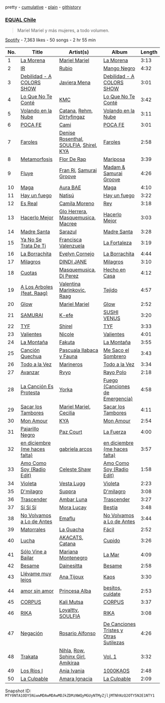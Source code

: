 pretty - [cumulative](/playlists/cumulative/37i9dQZF1DXaXeq4HFmqQR.md) - [plain](/playlists/plain/37i9dQZF1DXaXeq4HFmqQR) - [githistory](https://github.githistory.xyz/mackorone/spotify-playlist-archive/blob/main/playlists/plain/37i9dQZF1DXaXeq4HFmqQR)

### [EQUAL Chile](https://open.spotify.com/playlist/37i9dQZF1DXaXeq4HFmqQR)

> Mariel Mariel y más mujeres, a todo volumen.

[Spotify](https://open.spotify.com/user/spotify) - 7,363 likes - 50 songs - 2 hr 55 min

| No. | Title | Artist(s) | Album | Length |
|---|---|---|---|---|
| 1 | [La Morena](https://open.spotify.com/track/5yGsnApNZji7tedwFr70f2) | [Mariel Mariel](https://open.spotify.com/artist/5MbC0GPijb60evRCEQLJAz) | [La Morena](https://open.spotify.com/album/6DAhQlyt2I8twILzPoGgin) | 3:13 |
| 2 | [IR](https://open.spotify.com/track/1Fcx2n42iUhBad9kxj7g3m) | [Rubio](https://open.spotify.com/artist/79YjWaAoD88XGLETIsnnQV) | [Mango Negro](https://open.spotify.com/album/2h6a8lF0snB00Jj1JsezRF) | 4:32 |
| 3 | [Debilidad \- A COLORS SHOW](https://open.spotify.com/track/5IuS9B0r9XW3safNUm63TY) | [Javiera Mena](https://open.spotify.com/artist/6c0qylj1D1gqcUUN2P8Ofp) | [Debilidad \- A COLORS SHOW](https://open.spotify.com/album/2EOGCUQUSwrhUBd9O04I50) | 3:01 |
| 4 | [Lo Que No Te Conté](https://open.spotify.com/track/3Z452bjBcSY5lVXxlCCwSf) | [KMC](https://open.spotify.com/artist/6XRepE59HrVuIQgfWXdBJ4) | [Lo Que No Te Conté](https://open.spotify.com/album/6g5cG2wmNh2HPAW4oJXgS7) | 3:42 |
| 5 | [Volando en la Nube](https://open.spotify.com/track/77DqKtrU37Ozl58YtbP5Cm) | [Catana](https://open.spotify.com/artist/5M93gtdh8dIv85CDYnuP90), [Rehm](https://open.spotify.com/artist/3Gr8dpsjFSfA91T7z4FYXA), [Dirtyfingaz](https://open.spotify.com/artist/0hfxyYB8cJfwjMWGQZUBna) | [Volando en la Nube](https://open.spotify.com/album/4dZASYr5M9LGz4vH73AqFQ) | 3:11 |
| 6 | [POCA FE](https://open.spotify.com/track/122xkWF4LRrAIZPzZEogy9) | [Cami](https://open.spotify.com/artist/3VCrybIJKH7UurbDcZbMmn) | [POCA FE](https://open.spotify.com/album/5fdkUi9K20VRbdYLdfJJEn) | 3:01 |
| 7 | [Faroles](https://open.spotify.com/track/4eh4Et24YVZ97mCumJe0IK) | [Denise Rosenthal](https://open.spotify.com/artist/73SBwOgH6mrS09OyFHdR62), [SOULFIA](https://open.spotify.com/artist/1Q9Sx5tOmwems0qwLJZ5Cy), [Shirel](https://open.spotify.com/artist/5fNV5ubt46GqUpyP7Mh4Ln), [KYA](https://open.spotify.com/artist/1D1DNu1iQq7j7hFOlJZJyP) | [Faroles](https://open.spotify.com/album/6E2eSxShTgMRZi3WKjJev0) | 2:58 |
| 8 | [Metamorfosis](https://open.spotify.com/track/0y2vVySBNrUWVtR88f15Bv) | [Flor De Rap](https://open.spotify.com/artist/3ZIZqvSbTL7mIEyXmbbXs7) | [Mariposa](https://open.spotify.com/album/0SOd8PQSePV5ryAWE9vM9X) | 3:39 |
| 9 | [Fluye](https://open.spotify.com/track/0XITZlFiyOXFwJBCdAprq9) | [Fran Ri](https://open.spotify.com/artist/2XOpsJ8j0Bk6hwQkaLxL5N), [Samurai Groove](https://open.spotify.com/artist/3bKAklbbnUMKPT54WfK7zL) | [Madam & Samurai Groove](https://open.spotify.com/album/0uSyIybJLG1eW80f6Y28u0) | 4:26 |
| 10 | [Maga](https://open.spotify.com/track/1KnfnR7IkQR7NGNIVkrKNJ) | [Aura BAE](https://open.spotify.com/artist/7jIywNxfjSZ2Dxm6OOzQPF) | [Maga](https://open.spotify.com/album/3EeeKJ5ABsZiWQC2iwytUs) | 4:10 |
| 11 | [Hay un fuego](https://open.spotify.com/track/5ihkE5kMVm3hKSE1KLbNeF) | [Natisú](https://open.spotify.com/artist/7BzSI3dTllADHzoJ2crQov) | [Hay un fuego](https://open.spotify.com/album/63ZcAWqpRxNFHsFfxyE67V) | 3:22 |
| 12 | [Es Real](https://open.spotify.com/track/2quprEv6PT67S5vUxuTJPH) | [Camila Moreno](https://open.spotify.com/artist/0SJy1J0FgP21lbvGBMKT8H) | [Rey](https://open.spotify.com/album/5jU98FSu18DrwrXBCkGJpN) | 3:18 |
| 13 | [Hacerlo Mejor](https://open.spotify.com/track/5iynCs4hZitCbgHuW53yX5) | [Glo Herrera](https://open.spotify.com/artist/01Tt4JZxiEUvzPnOBNEG57), [Masquemusica](https://open.spotify.com/artist/38WvNBHvqwUXnwkWIioPxo), [Macree](https://open.spotify.com/artist/2ug0FuyOBDhxMovvNYBXGg) | [Hacerlo Mejor](https://open.spotify.com/album/6fdXfuTQQrBnpNTz8pXiJk) | 3:03 |
| 14 | [Madre Santa](https://open.spotify.com/track/0X7sHKrJQzOUpnYXCM7vv8) | [Sarazul](https://open.spotify.com/artist/3IUEajBsE3ojR2AY0uYMK0) | [Madre Santa](https://open.spotify.com/album/6quvoCZrrQZ5UMOI8a708G) | 3:28 |
| 15 | [Ya No Se Trata De Ti](https://open.spotify.com/track/4Qk19LdSLuuEDjzR8j2gcV) | [Francisca Valenzuela](https://open.spotify.com/artist/2piHiUbXwUNNIvYyIOIUKt) | [La Fortaleza](https://open.spotify.com/album/73V6n1hTD93z5VVOm8eRb9) | 3:19 |
| 16 | [La Borrachita](https://open.spotify.com/track/0awyKTUeybPTxBKX7Hgaux) | [Evelyn Cornejo](https://open.spotify.com/artist/3wV40S9AyTLTE2b0Tp0Yo6) | [La Borrachita](https://open.spotify.com/album/62mmr6AHfNCSAgnD8t1O4I) | 4:44 |
| 17 | [Milagros](https://open.spotify.com/track/2TBePNbBTf5wbDI7Rebmp8) | [DINDI JANE](https://open.spotify.com/artist/3NtqMR9pkptsO9mRHUmYDJ) | [Milagros](https://open.spotify.com/album/0kPuuj3n0l0Wi2Sg1Gj5H1) | 3:10 |
| 18 | [Cuotas](https://open.spotify.com/track/7pRYt9hsBvUjdiWFGKigld) | [Masquemusica](https://open.spotify.com/artist/38WvNBHvqwUXnwkWIioPxo), [Dj Perez](https://open.spotify.com/artist/4pYx5PDavOZqKec3vIX9Xr) | [Hecho en Casa](https://open.spotify.com/album/3p2eoHbgQS5XRCxUPWLfs1) | 4:12 |
| 19 | [A Los Arboles \(feat\. Raag\)](https://open.spotify.com/track/2osY6sjuuMa3UYWWG2naiu) | [Valentina Marinkovic](https://open.spotify.com/artist/0XGcjQMRjxUa3QQxmxa4el), [Raag](https://open.spotify.com/artist/17TlDRAcjM6AW38ayDz5eF) | [Tejido](https://open.spotify.com/album/0DYNKGYbgS5EcX2sftjVgg) | 4:57 |
| 20 | [Glow](https://open.spotify.com/track/7aBBgp02riVpxAXNgCGxTe) | [Mariel Mariel](https://open.spotify.com/artist/5MbC0GPijb60evRCEQLJAz) | [Glow](https://open.spotify.com/album/7kaTJzOTrDdvmQehCNHHRf) | 2:52 |
| 21 | [SAMURAI](https://open.spotify.com/track/619Z3dym1A8DCe2Nj6I0Vg) | [K\-efe](https://open.spotify.com/artist/5OPzvMUdNgeRfnbJyUi0Yq) | [SUSHI VENUS](https://open.spotify.com/album/5cCfwccagn5RTyUfaUHn18) | 3:20 |
| 22 | [TYF](https://open.spotify.com/track/5SCwhJYHypju5RCI7zgVk2) | [Shirel](https://open.spotify.com/artist/5fNV5ubt46GqUpyP7Mh4Ln) | [TYF](https://open.spotify.com/album/1Z3VaI95Uej1kjjtaKFamW) | 3:33 |
| 23 | [Valientes](https://open.spotify.com/track/25PChx1yPUT0BNmNyuxMsh) | [Nicole](https://open.spotify.com/artist/3iIMN6aYzb6coyCECxkHaS) | [Valientes](https://open.spotify.com/album/1K2HuoKRr6EcSECJ6pX66Z) | 4:01 |
| 24 | [La Montaña](https://open.spotify.com/track/580JHhlEFykGzMxEMepXW8) | [Fakuta](https://open.spotify.com/artist/5qW2pOdPhEkkBlsUjcGdhD) | [La Montaña](https://open.spotify.com/album/0t3VjLfrjhOCj5IHHe6dIL) | 3:55 |
| 25 | [Canción Quechua](https://open.spotify.com/track/2uCeJT4Aq0K9RKdtj4ItOq) | [Pascuala Ilabaca y Fauna](https://open.spotify.com/artist/6nf17XGXCx2PSgkhPYjSIA) | [Me Saco el Sombrero](https://open.spotify.com/album/1qd2BkN3l0X8wIST6RwvTd) | 3:43 |
| 26 | [Todo a la Vez](https://open.spotify.com/track/0KnCoTufyJ7yT42edb0zpW) | [Marineros](https://open.spotify.com/artist/6EwwcDTg6CKzsuWq7Xbd7D) | [Todo a la Vez](https://open.spotify.com/album/1vxYvCBlmcrJLiisevXxqu) | 3:34 |
| 27 | [Avanzar](https://open.spotify.com/track/1tNc9ssh0OGFWihUzm8Oew) | [Rvyo](https://open.spotify.com/artist/6eo5LO5tYMMvvKa6iLoY2n) | [Rayo Polo](https://open.spotify.com/album/2RIoUDe3Q75FhFtL2hGdb2) | 2:18 |
| 28 | [La Canción Es Protesta](https://open.spotify.com/track/4SwobFMtZrCVdcBE4PNBoy) | [Yorka](https://open.spotify.com/artist/71bG6LIwKMYALxV8WuIezn) | [Fuego \(Canciones de Emergencia\)](https://open.spotify.com/album/41S8vaZ1x2DS1T1U9fH3ZR) | 4:58 |
| 29 | [Sacar los Tambores](https://open.spotify.com/track/6uynlDSuG1AkUduWlSezty) | [Mariel Mariel](https://open.spotify.com/artist/5MbC0GPijb60evRCEQLJAz), [Cecilia](https://open.spotify.com/artist/2ZpDiEqNga1615zJFzAHgc) | [Sacar los Tambores](https://open.spotify.com/album/2QWPrJWL4nVxwc7WsEosb3) | 4:11 |
| 30 | [Mon Amour](https://open.spotify.com/track/2mzvkKpEMFYTfLJeXVH0Ua) | [KYA](https://open.spotify.com/artist/1D1DNu1iQq7j7hFOlJZJyP) | [Mon Amour](https://open.spotify.com/album/0qDwe9X4mjDhLqakQczewu) | 2:54 |
| 31 | [Pajarillo Negro](https://open.spotify.com/track/4DMhBxXwHcaY8C0Bv8PwFc) | [Paz Court](https://open.spotify.com/artist/4iYtGmJwcET4ym55GMp4Zm) | [La Fuerza](https://open.spotify.com/album/4qMSZDyLdEJtoL19qzG4ld) | 4:00 |
| 32 | [en diciembre \(me haces falta\)](https://open.spotify.com/track/7DsWOPVbzP11T1BIHKpEUu) | [gabriela arcos](https://open.spotify.com/artist/3SdRPRuSNLp9lj06iZuQlx) | [en diciembre \(me haces falta\)](https://open.spotify.com/album/7abFKmEFbW6T6qNuRBiZjK) | 3:57 |
| 33 | [Amo Como Soy \(Radio Edit\)](https://open.spotify.com/track/2FRphNG0h5BAwgeTAlPJka) | [Celeste Shaw](https://open.spotify.com/artist/6rqnfwOhPniuJF1OxvMdYj) | [Amo Como Soy \(Radio Edit\)](https://open.spotify.com/album/4p8DuAY7XMixnG6bmfDz1q) | 1:58 |
| 34 | [Violeta](https://open.spotify.com/track/0lWkJrYgYYa1vOJfvIkxr8) | [Vesta Lugg](https://open.spotify.com/artist/4BMCoatjMD45S9nDzLVa3c) | [Violeta](https://open.spotify.com/album/4KFf1eHDIeBzbu5dpSnCGI) | 2:23 |
| 35 | [D'milagro](https://open.spotify.com/track/19ltWFec9q5C7UqSV6gpQr) | [Suppra](https://open.spotify.com/artist/3WMr1bTsvQEfmjzgzSx98b) | [D'milagro](https://open.spotify.com/album/1fhSydWGz9EVRHCOLDysed) | 3:08 |
| 36 | [Trascender](https://open.spotify.com/track/2h2Ffv9DGFRL3qHdTmSh4e) | [Ambar Luna](https://open.spotify.com/artist/3cJV9VzS3qt2MU60ilzNML) | [Trascender](https://open.spotify.com/album/5z8swern7Agc4LXq0X4t8H) | 3:27 |
| 37 | [Sí Sí Sí](https://open.spotify.com/track/3xeTWr7alFHDn5ZWITHUSX) | [Mora Lucay](https://open.spotify.com/artist/3gjqD5j7NaOCr4kLULEV0L) | [Bestia](https://open.spotify.com/album/5MxhmYS9jmITi4mqz6FAX9) | 3:48 |
| 38 | [No Volvamos a Lo de Antes](https://open.spotify.com/track/08PkyTUzxNTBFG4dEuWdmy) | [Emaflu](https://open.spotify.com/artist/5PS09CXdU7Lze7eAk2z3Yy) | [No Volvamos a Lo de Antes](https://open.spotify.com/album/5Go7a58oNrGOsdoT7hoqiE) | 3:44 |
| 39 | [Matorrales](https://open.spotify.com/track/4Ps9r2oTq5c60edB1Pj0sn) | [La Guacha](https://open.spotify.com/artist/1XjMUgVvJTqba3Cvsbw1zi) | [Fácil](https://open.spotify.com/album/4NYS5h8qs6oZOwylo3OVBT) | 2:52 |
| 40 | [Lucha](https://open.spotify.com/track/7aebFEUEPcQWTrvrXX1pP5) | [AKACATS](https://open.spotify.com/artist/5SaHvzTtCZQHeRjbUsJq1X), [Catana](https://open.spotify.com/artist/5M93gtdh8dIv85CDYnuP90) | [Cupido](https://open.spotify.com/album/0TEdJd353hOnypz4ewVMQt) | 3:26 |
| 41 | [Sólo Vine a Bailar](https://open.spotify.com/track/6FA2rRogpLIOZ0ffho4uPL) | [Mariana Montenegro](https://open.spotify.com/artist/5ukVsGwdu2xaIWF4ytxBtm) | [La Mar](https://open.spotify.com/album/6fLfcUkSJF8aWGQ3p8rfKZ) | 4:09 |
| 42 | [Besame](https://open.spotify.com/track/4SCZZqR0xUoG8PcY9CuDzY) | [Dainesitta](https://open.spotify.com/artist/4jUVJzcthHyWbl6IwK5EOl) | [Besame](https://open.spotify.com/album/5i9XwsUbqZaBDtlFroAJ4B) | 2:58 |
| 43 | [Llévame muy lejos](https://open.spotify.com/track/2JdNusXW3vgQnYkkICMY2T) | [Ana Tijoux](https://open.spotify.com/artist/40JMTpVRUw90SrN4pFA6Mz) | [Kaos](https://open.spotify.com/album/7Lf89yuqc6fa4Q80H0wIQu) | 3:30 |
| 44 | [amor sin amor](https://open.spotify.com/track/71BL0qzatmcoj7aYFh1g3s) | [Princesa Alba](https://open.spotify.com/artist/3hvDAraTidCTjQHIc4m8P3) | [besitos, cuídate](https://open.spotify.com/album/3kfb4ye7atyQ1mEoI5Lecu) | 2:53 |
| 45 | [CORPUS](https://open.spotify.com/track/00kbHoa4uwqpSkuA6NdBLy) | [Kali Mutsa](https://open.spotify.com/artist/7EIUORXc76H7zXG7syAtcT) | [CORPUS](https://open.spotify.com/album/08pKowHVQ4JXeREyOQgPcW) | 3:37 |
| 46 | [RIKA](https://open.spotify.com/track/5VmIeEHBvuZ4DjhtbYELwP) | [Loyaltty](https://open.spotify.com/artist/5DDpDYLDv4xasIBS6kp2wf), [SOULFIA](https://open.spotify.com/artist/1Q9Sx5tOmwems0qwLJZ5Cy) | [RIKA](https://open.spotify.com/album/6tsftgTqhSyOe6DZ4UJTVb) | 3:08 |
| 47 | [Negación](https://open.spotify.com/track/6wpfhqJGxPEF7KQDMHspkg) | [Rosario Alfonso](https://open.spotify.com/artist/7mirwC8eaTt7tswix93TFZ) | [De Canciones Tristes y Otras Sutilezas](https://open.spotify.com/album/4pYSsYWtj0fPzTXF5tES60) | 4:26 |
| 48 | [Trakata](https://open.spotify.com/track/5eEyE3MtkIGXCQutYQ7Hum) | [Nihla](https://open.spotify.com/artist/74UNE9EF6heknm43N3LPMf), [Row](https://open.spotify.com/artist/2VzQVy3dBa1aWGySR6wxsq), [Sphinx Girl](https://open.spotify.com/artist/6oulvN4eCeMJehQZWvQV70), [Amikiraa](https://open.spotify.com/artist/3xCoO7TgLAuhKkNz0uRwo2) | [Vol\. 1](https://open.spotify.com/album/2UMGYW6sK7xMJrtURDFvR5) | 3:32 |
| 49 | [Los Ríos I](https://open.spotify.com/track/0kbxP2tL8VAzRfuGX3K3X6) | [Ania Ivania](https://open.spotify.com/artist/4X5zjb9hLr37IngXyDpdZb) | [1000KAOS](https://open.spotify.com/album/6QWojXsM23qvEQtMlSIx1S) | 2:48 |
| 50 | [La Culpable](https://open.spotify.com/track/3xnU2JVrSkcTLU67dQgYSk) | [Amara Ignacia](https://open.spotify.com/artist/6YTu4Ih4tovKGdsq3UCnHa) | [La Culpable](https://open.spotify.com/album/6JAGsx72S7ltgcvbrhdNxg) | 2:09 |

Snapshot ID: `MTY0NTA1ODY5NiwwMDAwMDAwMDJkZDMzNWQyMGUyNTMyZjljMTNhNzQ2OTY5N2E1NTY1`